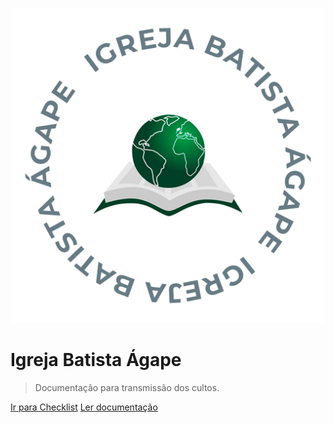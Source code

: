 ![logo](_media/logo-IBA.png ":class=logo-iba")

# Igreja Batista Ágape

> Documentação para transmissão dos cultos.

[Ir para Checklist](https://ibasjbv.github.io/Checklist-IBA-Live/)
[Ler documentação](#antes-de-iniciar)
